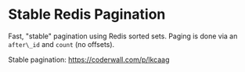 # Stable Redis Pagination

Fast, "stable" pagination using Redis sorted sets. Paging is done via an `after\_id` and `count` (no offsets).

Stable pagination: https://coderwall.com/p/lkcaag
